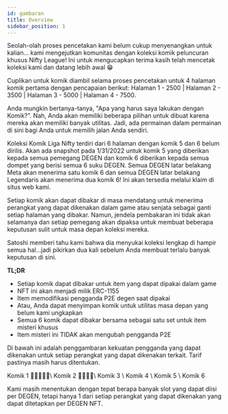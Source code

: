 ```yaml
---
id: gambaran
title: Overview
sidebar_position: 1
---
```


Seolah-olah proses pencetakan kami belum cukup menyenangkan untuk kalian... kami mengejutkan komunitas dengan koleksi komik peluncuran khusus Nifty League! Ini untuk mengucapkan terima kasih telah mencetak koleksi kami dan datang lebih awal 😁

Cuplikan untuk komik diambil selama proses pencetakan untuk 4 halaman komik pertama dengan pencapaian berikut: Halaman 1 - 2500 | Halaman 2 - 3500 | Halaman 3 - 5000 | Halaman 4 - 7500.

Anda mungkin bertanya-tanya, "Apa yang harus saya lakukan dengan Komik?". Nah, Anda akan memiliki beberapa pilihan untuk dibuat karena mereka akan memiliki banyak utilitas. Jadi, ada permainan dalam permainan di sini bagi Anda untuk memilih jalan Anda sendiri.

Koleksi Komik Liga Nifty terdiri dari 6 halaman dengan komik 5 dan 6 belum dirilis. Akan ada snapshot pada 1/31/2022 untuk komik 5 yang diberikan kepada semua pemegang DEGEN dan komik 6 diberikan kepada semua dompet yang berisi semua 6 suku DEGEN. Semua DEGEN latar belakang Meta akan menerima satu komik 6 dan semua DEGEN latar belakang Legendaris akan menerima dua komik 6! Ini akan tersedia melalui klaim di situs web kami.

Setiap komik akan dapat dibakar di masa mendatang untuk menerima perangkat yang dapat dikenakan dalam game atau senjata sebagai ganti setiap halaman yang dibakar. Namun, jendela pembakaran ini tidak akan selamanya dan setiap pemegang akan dipaksa untuk membuat beberapa keputusan sulit untuk masa depan koleksi mereka.

Satoshi memberi tahu kami bahwa dia menyukai koleksi lengkap di hampir semua hal…jadi pikirkan dua kali sebelum Anda membuat terlalu banyak keputusan di sini.

**TL;DR**

- Setiap komik dapat dibakar untuk item yang dapat dipakai dalam game
- NFT ini akan menjadi milik ERC-1155
- Item memodifikasi pengganda P2E degen saat dipakai
- Atau, Anda dapat menyimpan komik untuk utilitas masa depan yang belum kami ungkapkan
- Semua 6 komik dapat dibakar bersama sebagai satu set untuk item misteri khusus
- Item misteri ini TIDAK akan mengubah pengganda P2E

Di bawah ini adalah penggambaran kekuatan pengganda yang dapat dikenakan untuk setiap perangkat yang dapat dikenakan terkait. Tarif pastinya masih harus ditentukan.

Komik 1 💪💪💪💪💪\ Komik 2 💪💪💪💪\ Komik 3 \ Komik 4 \ Komik 5 \ Komik 6


Kami masih menentukan dengan tepat berapa banyak slot yang dapat diisi per DEGEN, tetapi hanya 1 dari setiap perangkat yang dapat dikenakan yang dapat ditetapkan per DEGEN NFT. 
